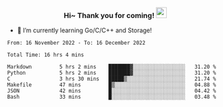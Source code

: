 <h3 align="center">
    Hi~ Thank you for coming!
    <img src="https://media.giphy.com/media/hvRJCLFzcasrR4ia7z/giphy.gif" width="25px">
</h3>

<!--
**pineapple-man/pineapple-man** is a ✨ _special_ ✨ repository because its `README.md` (this file) appears on your GitHub profile.

Here are some ideas to get you started:
- 🔭 I’m currently working on ...
- 🤔 I’m looking for help with ...
- 💬 Ask me about ...
- 📫 How to reach me: ...
- 😄 Pronouns: ...
- ⚡ Fun fact: 
- 👯 I’m looking to collaborate on kubernetes
-->
- 🌱 I’m currently learning Go/C/C++ and Storage!

<!--START_SECTION:waka-->

```text
From: 16 November 2022 - To: 16 December 2022

Total Time: 16 hrs 4 mins

Markdown         5 hrs 2 mins    ███████▓░░░░░░░░░░░░░░░░░   31.20 %
Python           5 hrs 2 mins    ███████▓░░░░░░░░░░░░░░░░░   31.20 %
C                3 hrs 30 mins   █████▒░░░░░░░░░░░░░░░░░░░   21.74 %
Makefile         47 mins         █▒░░░░░░░░░░░░░░░░░░░░░░░   04.88 %
JSON             42 mins         █░░░░░░░░░░░░░░░░░░░░░░░░   04.42 %
Bash             33 mins         █░░░░░░░░░░░░░░░░░░░░░░░░   03.48 %
```

<!--END_SECTION:waka-->
